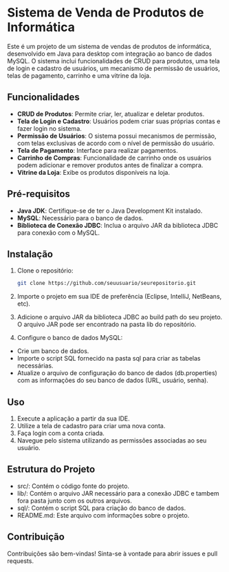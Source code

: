 # Sistema de Venda de Produtos de Informática

Este é um projeto de um sistema de vendas de produtos de informática, desenvolvido em Java para desktop com integração ao banco de dados MySQL. O sistema inclui funcionalidades de CRUD para produtos, uma tela de login e cadastro de usuários, um mecanismo de permissão de usuários, telas de pagamento, carrinho e uma vitrine da loja.

## Funcionalidades

- **CRUD de Produtos**: Permite criar, ler, atualizar e deletar produtos.
- **Tela de Login e Cadastro**: Usuários podem criar suas próprias contas e fazer login no sistema.
- **Permissão de Usuários**: O sistema possui mecanismos de permissão, com telas exclusivas de acordo com o nível de permissão do usuário.
- **Tela de Pagamento**: Interface para realizar pagamentos.
- **Carrinho de Compras**: Funcionalidade de carrinho onde os usuários podem adicionar e remover produtos antes de finalizar a compra.
- **Vitrine da Loja**: Exibe os produtos disponíveis na loja.

## Pré-requisitos

- **Java JDK**: Certifique-se de ter o Java Development Kit instalado.
- **MySQL**: Necessário para o banco de dados.
- **Biblioteca de Conexão JDBC**: Inclua o arquivo JAR da biblioteca JDBC para conexão com o MySQL.

## Instalação

1. Clone o repositório:
   ```bash
   git clone https://github.com/seuusuario/seurepositorio.git
   
2. Importe o projeto em sua IDE de preferência (Eclipse, IntelliJ, NetBeans, etc).

3. Adicione o arquivo JAR da biblioteca JDBC ao build path do seu projeto. O arquivo JAR pode ser encontrado na pasta lib do repositório.

4. Configure o banco de dados MySQL:

* Crie um banco de dados.
* Importe o script SQL fornecido na pasta sql para criar as tabelas necessárias.
* Atualize o arquivo de configuração do banco de dados (db.properties) com as informações do seu banco de dados (URL, usuário, senha).

## Uso

1. Execute a aplicação a partir da sua IDE.
2. Utilize a tela de cadastro para criar uma nova conta.
3. Faça login com a conta criada.
4. Navegue pelo sistema utilizando as permissões associadas ao seu usuário.

   
## Estrutura do Projeto
* src/: Contém o código fonte do projeto.
* lib/: Contém o arquivo JAR necessário para a conexão JDBC e tambem fora pasta junto com os outros arquivos.
* sql/: Contém o script SQL para criação do banco de dados.
* README.md: Este arquivo com informações sobre o projeto.
  
## Contribuição
Contribuições são bem-vindas! Sinta-se à vontade para abrir issues e pull requests.
